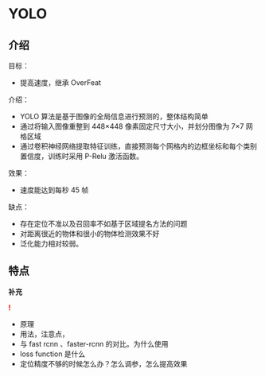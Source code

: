 
# YOLO

## 介绍

目标：

- 提高速度，继承 OverFeat

介绍：

- YOLO 算法是基于图像的全局信息进行预测的，整体结构简单
- 通过将输入图像重整到 448×448 像素固定尺寸大小，并划分图像为 7×7 网格区域
- 通过卷积神经网络提取特征训练，直接预测每个网格内的边框坐标和每个类别置信度，训练时采用 P-Relu 激活函数。

效果：

- 速度能达到每秒 45 帧

缺点：

- 存在定位不准以及召回率不如基于区域提名方法的问题
- 对距离很近的物体和很小的物体检测效果不好
- 泛化能力相对较弱。


## 特点

**补充**

<span style="color:red;">**!**</span>

- 原理
- 用法，注意点，
- 与 fast rcnn 、faster-rcnn 的对比。为什么使用
- loss function 是什么
- 定位精度不够的时候怎么办？怎么调参，怎么提高效果

